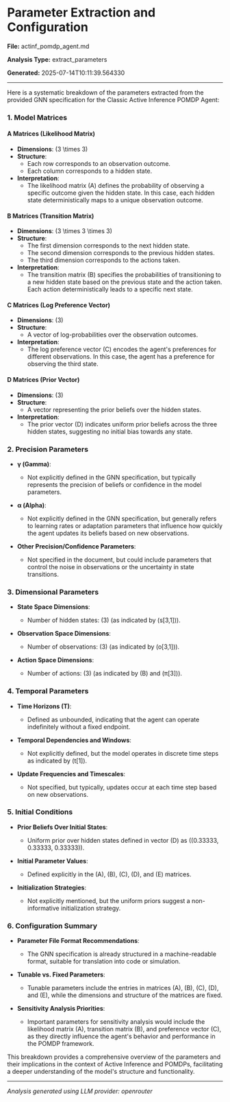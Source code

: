 # Parameter Extraction and Configuration

**File:** actinf_pomdp_agent.md

**Analysis Type:** extract_parameters

**Generated:** 2025-07-14T10:11:39.564330

---

Here is a systematic breakdown of the parameters extracted from the provided GNN specification for the Classic Active Inference POMDP Agent:

### 1. Model Matrices

#### A Matrices (Likelihood Matrix)
- **Dimensions**: \(3 \times 3\)
- **Structure**: 
  - Each row corresponds to an observation outcome.
  - Each column corresponds to a hidden state.
- **Interpretation**: 
  - The likelihood matrix \(A\) defines the probability of observing a specific outcome given the hidden state. In this case, each hidden state deterministically maps to a unique observation outcome.

#### B Matrices (Transition Matrix)
- **Dimensions**: \(3 \times 3 \times 3\)
- **Structure**: 
  - The first dimension corresponds to the next hidden state.
  - The second dimension corresponds to the previous hidden states.
  - The third dimension corresponds to the actions taken.
- **Interpretation**: 
  - The transition matrix \(B\) specifies the probabilities of transitioning to a new hidden state based on the previous state and the action taken. Each action deterministically leads to a specific next state.

#### C Matrices (Log Preference Vector)
- **Dimensions**: \(3\)
- **Structure**: 
  - A vector of log-probabilities over the observation outcomes.
- **Interpretation**: 
  - The log preference vector \(C\) encodes the agent's preferences for different observations. In this case, the agent has a preference for observing the third state.

#### D Matrices (Prior Vector)
- **Dimensions**: \(3\)
- **Structure**: 
  - A vector representing the prior beliefs over the hidden states.
- **Interpretation**: 
  - The prior vector \(D\) indicates uniform prior beliefs across the three hidden states, suggesting no initial bias towards any state.

### 2. Precision Parameters
- **γ (Gamma)**: 
  - Not explicitly defined in the GNN specification, but typically represents the precision of beliefs or confidence in the model parameters.
  
- **α (Alpha)**: 
  - Not explicitly defined in the GNN specification, but generally refers to learning rates or adaptation parameters that influence how quickly the agent updates its beliefs based on new observations.

- **Other Precision/Confidence Parameters**: 
  - Not specified in the document, but could include parameters that control the noise in observations or the uncertainty in state transitions.

### 3. Dimensional Parameters
- **State Space Dimensions**: 
  - Number of hidden states: \(3\) (as indicated by \(s[3,1]\)).
  
- **Observation Space Dimensions**: 
  - Number of observations: \(3\) (as indicated by \(o[3,1]\)).
  
- **Action Space Dimensions**: 
  - Number of actions: \(3\) (as indicated by \(B\) and \(π[3]\)).

### 4. Temporal Parameters
- **Time Horizons (T)**: 
  - Defined as unbounded, indicating that the agent can operate indefinitely without a fixed endpoint.
  
- **Temporal Dependencies and Windows**: 
  - Not explicitly defined, but the model operates in discrete time steps as indicated by \(t[1]\).

- **Update Frequencies and Timescales**: 
  - Not specified, but typically, updates occur at each time step based on new observations.

### 5. Initial Conditions
- **Prior Beliefs Over Initial States**: 
  - Uniform prior over hidden states defined in vector \(D\) as \((0.33333, 0.33333, 0.33333)\).

- **Initial Parameter Values**: 
  - Defined explicitly in the \(A\), \(B\), \(C\), \(D\), and \(E\) matrices.

- **Initialization Strategies**: 
  - Not explicitly mentioned, but the uniform priors suggest a non-informative initialization strategy.

### 6. Configuration Summary
- **Parameter File Format Recommendations**: 
  - The GNN specification is already structured in a machine-readable format, suitable for translation into code or simulation.

- **Tunable vs. Fixed Parameters**: 
  - Tunable parameters include the entries in matrices \(A\), \(B\), \(C\), \(D\), and \(E\), while the dimensions and structure of the matrices are fixed.

- **Sensitivity Analysis Priorities**: 
  - Important parameters for sensitivity analysis would include the likelihood matrix \(A\), transition matrix \(B\), and preference vector \(C\), as they directly influence the agent's behavior and performance in the POMDP framework.

This breakdown provides a comprehensive overview of the parameters and their implications in the context of Active Inference and POMDPs, facilitating a deeper understanding of the model's structure and functionality.

---

*Analysis generated using LLM provider: openrouter*
